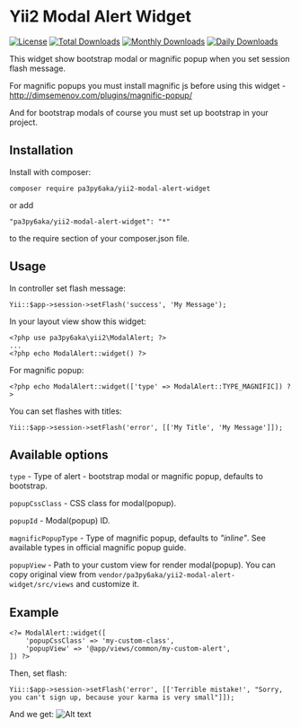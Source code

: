 Yii2 Modal Alert Widget
=======================

[![License](https://poser.pugx.org/pa3py6aka/yii2-modal-alert-widget/license)](https://packagist.org/packages/pa3py6aka/yii2-modal-alert-widget)
[![Total Downloads](https://poser.pugx.org/pa3py6aka/yii2-modal-alert-widget/downloads)](https://packagist.org/packages/pa3py6aka/yii2-modal-alert-widgetr)
[![Monthly Downloads](https://poser.pugx.org/pa3py6aka/yii2-modal-alert-widget/d/monthly)](https://packagist.org/packages/pa3py6aka/yii2-modal-alert-widget)
[![Daily Downloads](https://poser.pugx.org/pa3py6aka/yii2-modal-alert-widget/d/daily)](https://packagist.org/packages/pa3py6aka/yii2-modal-alert-widgetr)

This widget show bootstrap modal or magnific popup when you set session flash message.

For magnific popups you must install magnific js before using this widget - http://dimsemenov.com/plugins/magnific-popup/

And for bootstrap modals of course you must set up bootstrap in your project.

Installation
------------
Install with composer:
```
composer require pa3py6aka/yii2-modal-alert-widget
```
or add
```
"pa3py6aka/yii2-modal-alert-widget": "*"
```
to the require section of your composer.json file.

Usage
-----
In controller set flash message:
```
Yii::$app->session->setFlash('success', 'My Message');
```
In your layout view show this widget:
```
<?php use pa3py6aka\yii2\ModalAlert; ?>
...
<?php echo ModalAlert::widget() ?>
```
For magnific popup:
```
<?php echo ModalAlert::widget(['type' => ModalAlert::TYPE_MAGNIFIC]) ?>
```
You can set flashes with titles:
```
Yii::$app->session->setFlash('error', [['My Title', 'My Message']]);
```
Available options
-----------------
`type` - Type of alert - bootstrap modal or magnific popup, defaults to bootstrap.

`popupCssClass` - CSS class for modal(popup).

`popupId` - Modal(popup) ID.

`magnificPopupType` - Type of magnific popup, defaults to _"inline"_. See available types in official magnific popup guide.

`popupView` - Path to your custom view for render modal(popup). You can copy original view from `vendor/pa3py6aka/yii2-modal-alert-widget/src/views` and customize it.

Example
-------
```
<?= ModalAlert::widget([
    'popupCssClass' => 'my-custom-class',
    'popupView' => '@app/views/common/my-custom-alert',
]) ?>
```
Then, set flash:
```
Yii::$app->session->setFlash('error', [['Terrible mistake!', "Sorry, you can't sign up, because your karma is very small"]]);
```
And we get:
![Alt text](http://res.cloudinary.com/pa3py6aka/image/upload/v1510873911/example-screen_dzqvko.png "Example modal")